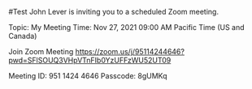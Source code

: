 #Test
John Lever is inviting you to a scheduled Zoom meeting.

Topic: My Meeting
Time: Nov 27, 2021 09:00 AM Pacific Time (US and Canada)

Join Zoom Meeting
https://zoom.us/j/95114244646?pwd=SFlSOUQ3VHpVTnFIb0YzUFFzWU52UT09

Meeting ID: 951 1424 4646
Passcode: 8gUMKq










